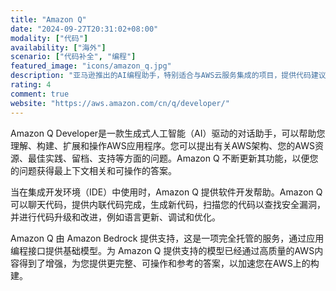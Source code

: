 ```yaml
---
title: "Amazon Q"
date: "2024-09-27T20:31:02+08:00"
modality: ["代码"]
availability: ["海外"]
scenario: ["代码补全", "编程"]
featured_image: "icons/amazon_q.jpg"
description: "亚马逊推出的AI编程助手，特别适合与AWS云服务集成的项目，提供代码建议、自动补全以及安全漏洞检测功能，助力开发者更快更安全地构建应用。"
rating: 4
comment: true
website: "https://aws.amazon.com/cn/q/developer/"
---
```

Amazon Q Developer是一款生成式人工智能（AI）驱动的对话助手，可以帮助您理解、构建、扩展和操作AWS应用程序。您可以提出有关AWS架构、您的AWS资源、最佳实践、留档、支持等方面的问题。Amazon Q 不断更新其功能，以便您的问题获得最上下文相关和可操作的答案。

当在集成开发环境（IDE）中使用时，Amazon Q 提供软件开发帮助。Amazon Q 可以聊天代码，提供内联代码完成，生成新代码，扫描您的代码以查找安全漏洞，并进行代码升级和改进，例如语言更新、调试和优化。

Amazon Q 由 Amazon Bedrock 提供支持，这是一项完全托管的服务，通过应用编程接口提供基础模型。为 Amazon Q 提供支持的模型已经通过高质量的AWS内容得到了增强，为您提供更完整、可操作和参考的答案，以加速您在AWS上的构建。